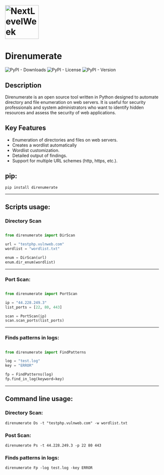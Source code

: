 <h1 align="#">
  <img alt="NextLevelWeek" title="#NextLevelWeek" src="https://github.com/JuanBindez/direnumerate/blob/main/img/logo.png" width="110px"/>
</h1>

# Direnumerate

![PyPI - Downloads](https://img.shields.io/pypi/dm/direnumerate)
![PyPI - License](https://img.shields.io/pypi/l/direnumerate)
![PyPI - Version](https://img.shields.io/pypi/v/direnumerate)


## Description

Direnumerate is an open source tool written in Python designed to automate directory and file enumeration on web servers. It is useful for security professionals and system administrators who want to identify hidden resources and assess the security of web applications.

## Key Features

- Enumeration of directories and files on web servers.
- Creates a wordlist automatically
- Wordlist customization.
- Detailed output of findings.
- Support for multiple URL schemes (http, https, etc.).

## pip:

    pip install direnumerate

-----------------

## Scripts usage:

### Directory Scan

```python

from direnumerate import DirScan

url = "testphp.vulnweb.com"
wordlist = "wordlist.txt"

enum = DirScan(url)
enum.dir_enum(wordlist)
```

----------

### Port Scan:

```python

from direnumerate import PortScan

ip = "44.228.249.3"
list_ports = [22, 80, 443]

scan = PortScan(ip)
scan.scan_ports(list_ports)

```

----------

### Finds patterns in logs:

```python

from direnumerate import FindPatterns

log = "test.log"
key = "ERROR"

fp = FindPatterns(log)
fp.find_in_log(keyword=key)


```


----------
## Command line usage:


### Directory Scan:

    direnumerate Ds -t "testphp.vulnweb.com" -w wordlist.txt

### Post Scan:

    direnumerate Ps -t 44.228.249.3 -p 22 80 443

### Finds patterns in logs:

    direnumerate Fp -log test.log -key ERROR




